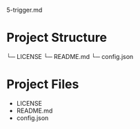 5-trigger.md

# Project Structure

└─ LICENSE
└─ README.md
└─ config.json


# Project Files

- LICENSE
- README.md
- config.json

